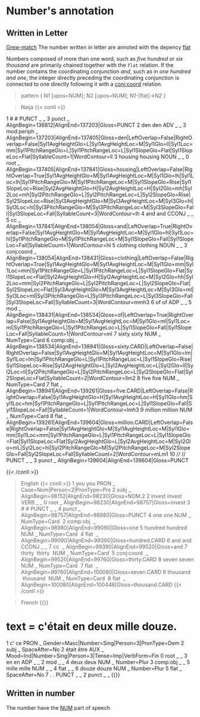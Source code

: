 # Number's annotation

## Written in Letter

[Grew-match](http://universal.grew.fr/?corpus=SUD_French-GSD@latest)
The number written in letter are annoted with the depency [flat](../Syntactic_relations/flat/flat.md)

Numbers composed of more than one word, such as *five hundred* or *six thousand* are primarily chained together with the `flat` relation. If the number contains the coordinating conjunction *and*, such as in *one hundred and one*, the integer directly preceding the coordinating conjunction is connected to one directly following it with a [conj:coord](../Syntactic_relations/conj/conj_coord.md) relation.

> pattern { N1 [upos=NUM]; N2 [upos=NUM]; N1-[flat]->N2 }

> Naija
{{< conll >}}

1	#	#	PUNCT	_	_	3	punct	_	AlignBegin=136812|AlignEnd=137203|Gloss=PUNCT
2	den	den	ADV	_	_	3	mod:periph	_	AlignBegin=137203|AlignEnd=137405|Gloss=den|LeftOverlap=False|RightOverlap=False|Syl1AvgHeightGlo=L|Syl1AvgHeightLoc=M|Syl1Glo=ll|Syl1Loc=mm|Syl1PitchRangeGlo=L|Syl1PitchRangeLoc=L|Syl1SlopeGlo=Flat|Syl1SlopeLoc=Flat|SyllableCount=1|WordContour=ll
3	housing	housing	NOUN	_	_	0	root	_	AlignBegin=137405|AlignEnd=137841|Gloss=housing|LeftOverlap=False|RightOverlap=True|Syl1AvgHeightGlo=M|Syl1AvgHeightLoc=M|Syl1Glo=lh|Syl1Loc=lh|Syl1PitchRangeGlo=M|Syl1PitchRangeLoc=M|Syl1SlopeGlo=Rise|Syl1SlopeLoc=Rise|Syl2AvgHeightGlo=H|Syl2AvgHeightLoc=H|Syl2Glo=mh|Syl2Loc=mh|Syl2PitchRangeGlo=L|Syl2PitchRangeLoc=L|Syl2SlopeGlo=Rise|Syl2SlopeLoc=Rise|Syl3AvgHeightGlo=M|Syl3AvgHeightLoc=M|Syl3Glo=hl|Syl3Loc=hl|Syl3PitchRangeGlo=M|Syl3PitchRangeLoc=M|Syl3SlopeGlo=Fall|Syl3SlopeLoc=Fall|SyllableCount=3|WordContour=lh
4	and	and	CCONJ	_	_	5	cc	_	AlignBegin=137841|AlignEnd=138054|Gloss=and|LeftOverlap=True|RightOverlap=False|Syl1AvgHeightGlo=M|Syl1AvgHeightLoc=M|Syl1Glo=hl|Syl1Loc=hl|Syl1PitchRangeGlo=M|Syl1PitchRangeLoc=M|Syl1SlopeGlo=Fall|Syl1SlopeLoc=Fall|SyllableCount=1|WordContour=hl
5	clothing	clothing	NOUN	_	_	3	conj:coord	_	AlignBegin=138054|AlignEnd=138431|Gloss=clothing|LeftOverlap=False|RightOverlap=True|Syl1AvgHeightGlo=M|Syl1AvgHeightLoc=M|Syl1Glo=mm|Syl1Loc=mm|Syl1PitchRangeGlo=L|Syl1PitchRangeLoc=L|Syl1SlopeGlo=Flat|Syl1SlopeLoc=Flat|Syl2AvgHeightGlo=H|Syl2AvgHeightLoc=M|Syl2Glo=hh|Syl2Loc=mm|Syl2PitchRangeGlo=L|Syl2PitchRangeLoc=L|Syl2SlopeGlo=Flat|Syl2SlopeLoc=Flat|Syl3AvgHeightGlo=M|Syl3AvgHeightLoc=M|Syl3Glo=ml|Syl3Loc=ml|Syl3PitchRangeGlo=L|Syl3PitchRangeLoc=L|Syl3SlopeGlo=Fall|Syl3SlopeLoc=Fall|SyllableCount=3|WordContour=mmh3
6	of	of	ADP	_	_	5	mod	_	AlignBegin=138431|AlignEnd=138534|Gloss=of|LeftOverlap=True|RightOverlap=False|Syl1AvgHeightGlo=M|Syl1AvgHeightLoc=M|Syl1Glo=ml|Syl1Loc=ml|Syl1PitchRangeGlo=L|Syl1PitchRangeLoc=L|Syl1SlopeGlo=Fall|Syl1SlopeLoc=Fall|SyllableCount=1|WordContour=ml
7	sixty	sixty	NUM	_	NumType=Card	6	comp:obj	_	AlignBegin=138534|AlignEnd=138941|Gloss=sixty.CARD|LeftOverlap=False|RightOverlap=False|Syl1AvgHeightGlo=M|Syl1AvgHeightLoc=M|Syl1Glo=lm|Syl1Loc=lm|Syl1PitchRangeGlo=L|Syl1PitchRangeLoc=L|Syl1SlopeGlo=Rise|Syl1SlopeLoc=Rise|Syl2AvgHeightGlo=L|Syl2AvgHeightLoc=L|Syl2Glo=ll|Syl2Loc=ll|Syl2PitchRangeGlo=L|Syl2PitchRangeLoc=L|Syl2SlopeGlo=Flat|Syl2SlopeLoc=Flat|SyllableCount=2|WordContour=llm2
8	five	five	NUM	_	NumType=Card	7	flat	_	AlignBegin=138941|AlignEnd=139261|Gloss=five.CARD|LeftOverlap=False|RightOverlap=False|Syl1AvgHeightGlo=H|Syl1AvgHeightLoc=H|Syl1Glo=hm|Syl1Loc=hm|Syl1PitchRangeGlo=L|Syl1PitchRangeLoc=L|Syl1SlopeGlo=Fall|Syl1SlopeLoc=Fall|SyllableCount=1|WordContour=lmh3
9	million	million	NUM	_	NumType=Card	8	flat	_	AlignBegin=139261|AlignEnd=139604|Gloss=million.CARD|LeftOverlap=False|RightOverlap=False|Syl1AvgHeightGlo=M|Syl1AvgHeightLoc=M|Syl1Glo=mm|Syl1Loc=mm|Syl1PitchRangeGlo=L|Syl1PitchRangeLoc=L|Syl1SlopeGlo=Flat|Syl1SlopeLoc=Flat|Syl2AvgHeightGlo=L|Syl2AvgHeightLoc=M|Syl2Glo=mL|Syl2Loc=hl|Syl2PitchRangeGlo=M|Syl2PitchRangeLoc=M|Syl2SlopeGlo=Fall|Syl2SlopeLoc=Fall|SyllableCount=2|WordContour=mLm1
10	//	//	PUNCT	_	_	3	punct	_	AlignBegin=139604|AlignEnd=139604|Gloss=PUNCT

{{< /conll >}}


> English
{{< conll >}}
1   you you PRON    _   Case=Nom|Person=2|PronType=Prs  2   subj    _   AlignBegin=98152|AlignEnd=98230|Gloss=NOM.2
2   invest  invest  VERB    _   _   0   root    _   AlignBegin=98230|AlignEnd=98757|Gloss=invest
3   #   #   PUNCT   _   _   4   punct   _   AlignBegin=98757|AlignEnd=98980|Gloss=PUNCT
4   one one NUM _ NumType=Card  2 comp:obj  _ AlignBegin=98980|AlignEnd=99090|Gloss=one
5   hundred hundred NUM _ NumType=Card  4 flat  _ AlignBegin=99090|AlignEnd=99390|Gloss=hundred.CARD
6   and and CCONJ _ _ 7 cc  _ AlignBegin=99390|AlignEnd=99520|Gloss=and
7   thirty  thirty  NUM _ NumType=Card  5 conj:coord  _ AlignBegin=99520|AlignEnd=99760|Gloss=thirty.CARD
8   seven seven NUM _ NumType=Card  7 flat  _ AlignBegin=99760|AlignEnd=100080|Gloss=seven.CARD
9   thousand  thousand  NUM _ NumType=Card  8 flat  _ AlignBegin=100080|AlignEnd=100448|Gloss=thousand.CARD
{{< /conll >}}

> French
{{<conll>}}
# text = c'était en deux mille douze.
1	c'	ce	PRON	_	Gender=Masc|Number=Sing|Person=3|PronType=Dem	2	subj	_	SpaceAfter=No
2	était	être	AUX	_	Mood=Ind|Number=Sing|Person=3|Tense=Imp|VerbForm=Fin	0	root	_	_
3	en	en	ADP	_	_	2	mod	_	_
4	deux	deux	NUM	_	Number=Plur	3	comp:obj	_	_
5	mille	mille	NUM	_	_	4	flat	_	_
6	douze	douze	NUM	_	Number=Plur	5	flat	_	SpaceAfter=No
7	.	.	PUNCT	_	_	2	punct	_	_
{{</conll>}}

## Written in number

The number have the [NUM](../Upos/NUM.md) part of speech


